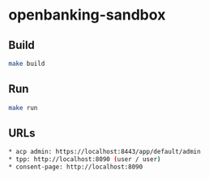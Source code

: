 # openbanking-sandbox

## Build

```sh
make build
```

## Run

``` sh
make run
```

## URLs

``` sh
* acp admin: https://localhost:8443/app/default/admin
* tpp: http://localhost:8090 (user / user)
* consent-page: http://localhost:8090
```

